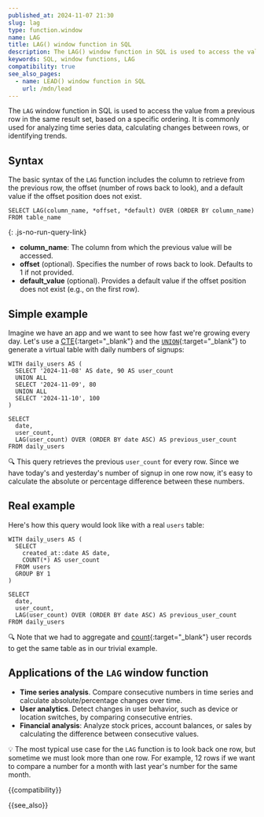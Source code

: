 ```yaml
---
published_at: 2024-11-07 21:30
slug: lag
type: function.window
name: LAG
title: LAG() window function in SQL
description: The LAG() window function in SQL is used to access the value from a previous row in the same result set, based on a specific ordering.
keywords: SQL, window functions, LAG
compatibility: true
see_also_pages:
  - name: LEAD() window function in SQL
    url: /mdn/lead
---
```


The `LAG` window function in SQL is used to access the value from a previous row in the same result set, based on a specific ordering. It is commonly used for analyzing time series data, calculating changes between rows, or identifying trends.

## Syntax

The basic syntax of the `LAG` function includes the column to retrieve from the previous row, the offset (number of rows back to look), and a default value if the offset position does not exist.

~~~pgsql
SELECT LAG(column_name, *offset, *default) OVER (ORDER BY column_name)
FROM table_name
~~~
{: .js-no-run-query-link}

- **column_name**: The column from which the previous value will be accessed.
- **offset** (optional). Specifies the number of rows back to look. Defaults to 1 if not provided.
- **default_value** (optional). Provides a default value if the offset position does not exist (e.g., on the first row).

## Simple example

Imagine we have an app and we want to see how fast we're growing every day. Let's use a [CTE](/mdn/with-as){:target="_blank"} and the [`UNION`](/mdn/union){:target="_blank"} to generate a virtual table with daily numbers of signups:

~~~pgsql
WITH daily_users AS (
  SELECT '2024-11-08' AS date, 90 AS user_count
  UNION ALL
  SELECT '2024-11-09', 80
  UNION ALL
  SELECT '2024-11-10', 100
)

SELECT
  date,
  user_count,
  LAG(user_count) OVER (ORDER BY date ASC) AS previous_user_count
FROM daily_users
~~~

:mag: This query retrieves the previous `user_count` for every row. Since we have today's and yesterday's number of signup in one row now, it's easy to calculate the absolute or percentage difference between these numbers.

## Real example

Here's how this query would look like with a real `users` table:

~~~pgsql
WITH daily_users AS (
  SELECT
    created_at::date AS date,
    COUNT(*) AS user_count
  FROM users
  GROUP BY 1
)

SELECT
  date,
  user_count,
  LAG(user_count) OVER (ORDER BY date ASC) AS previous_user_count
FROM daily_users
~~~

:mag: Note that we had to aggregate and [count](/mdn/count){:target="_blank"} user records to get the same table as in our trivial example.

## Applications of the `LAG` window function

- **Time series analysis**. Compare consecutive numbers in time series and calculate absolute/percentage changes over time.
- **User analytics**. Detect changes in user behavior, such as device or location switches, by comparing consecutive entries.
- **Financial analysis**: Analyze stock prices, account balances, or sales by calculating the difference between consecutive values.

:bulb: The most typical use case for the `LAG` function is to look back one row, but sometime we must look more than one row. For example, 12 rows if we want to compare a number for a month with last year's number for the same month.

{{compatibility}}

{{see_also}}
